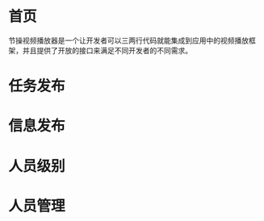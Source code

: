 # 首页
节操视频播放器是一个让开发者可以三两行代码就能集成到应用中的视频播放框架，并且提供了开放的接口来满足不同开发者的不同需求。

# 任务发布

# 信息发布

# 人员级别

# 人员管理


